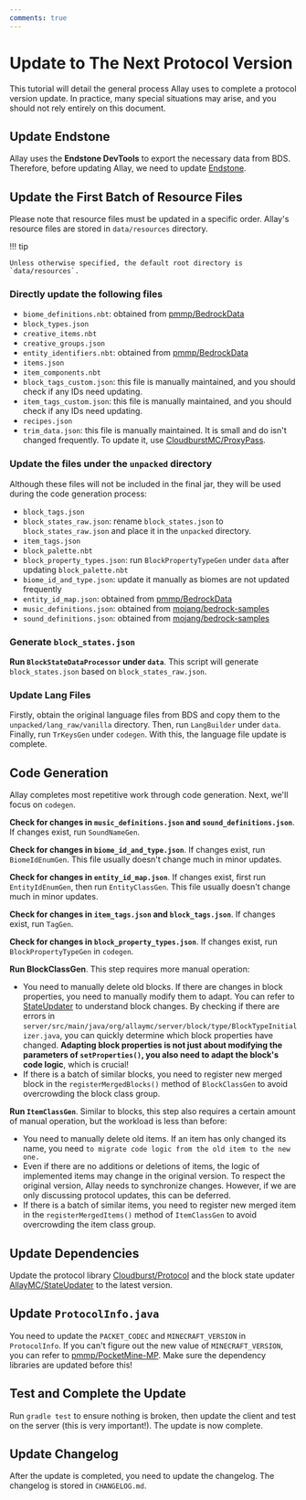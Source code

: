 ```yaml
---
comments: true
---
```


# Update to The Next Protocol Version

This tutorial will detail the general process Allay uses to complete a protocol version update.
In practice, many special situations may arise, and you should not rely entirely on this document.

## Update Endstone

Allay uses the **Endstone DevTools** to export the necessary data from BDS.
Therefore, before updating Allay, we need to update [Endstone](https://github.com/EndstoneMC/endstone).

## Update the First Batch of Resource Files

Please note that resource files must be updated in a specific order.
Allay's resource files are stored in `data/resources` directory.

!!! tip

    Unless otherwise specified, the default root directory is `data/resources`.

### Directly update the following files

- `biome_definitions.nbt`: obtained from [pmmp/BedrockData](https://github.com/pmmp/BedrockData)
- `block_types.json`
- `creative_items.nbt`
- `creative_groups.json`
- `entity_identifiers.nbt`: obtained from [pmmp/BedrockData](https://github.com/pmmp/BedrockData)
- `items.json`
- `item_components.nbt`
- `block_tags_custom.json`: this file is manually maintained, and you should check if any IDs need updating.
- `item_tags_custom.json`: this file is manually maintained, and you should check if any IDs need updating.
- `recipes.json`
- `trim_data.json`: this file is manually maintained. It is small and do isn't changed frequently. To update
  it, use [CloudburstMC/ProxyPass](https://github.com/CloudburstMC/ProxyPass).

### Update the files under the `unpacked` directory

Although these files will not be included in the final jar, they will be used during the code generation process:

- `block_tags.json`
- `block_states_raw.json`: rename `block_states.json` to `block_states_raw.json` and place it in the `unpacked`
  directory.
- `item_tags.json`
- `block_palette.nbt`
- `block_property_types.json`: run `BlockPropertyTypeGen` under `data` after updating `block_palette.nbt`
- `biome_id_and_type.json`: update it manually as biomes are not updated frequently
- `entity_id_map.json`: obtained from [pmmp/BedrockData](https://github.com/pmmp/BedrockData)
- `music_definitions.json`: obtained
  from [mojang/bedrock-samples](https://github.com/Mojang/bedrock-samples/blob/main/resource_pack/sounds/music_definitions.json)
- `sound_definitions.json`: obtained
  from [mojang/bedrock-samples](https://github.com/Mojang/bedrock-samples/blob/main/resource_pack/sounds/sound_definitions.json)

### Generate `block_states.json`

**Run `BlockStateDataProcessor` under `data`**. This script will generate `block_states.json` based on
`block_states_raw.json`.

### Update Lang Files

Firstly, obtain the original language files from BDS and copy them to the `unpacked/lang_raw/vanilla` directory.
Then, run `LangBuilder` under `data`. Finally, run `TrKeysGen` under `codegen`. With this, the language file update is
complete.

## Code Generation

Allay completes most repetitive work through code generation. Next, we'll focus on `codegen`.

**Check for changes in `music_definitions.json` and `sound_definitions.json`**. If changes exist, run `SoundNameGen`.

**Check for changes in `biome_id_and_type.json`**. If changes exist, run `BiomeIdEnumGen`. This file usually doesn't
change much in minor updates.

**Check for changes in `entity_id_map.json`**. If changes exist, first run `EntityIdEnumGen`, then run `EntityClassGen`.
This file usually doesn't change much in minor updates.

**Check for changes in `item_tags.json` and `block_tags.json`**. If changes exist, run `TagGen`.

**Check for changes in `block_property_types.json`**. If changes exist, run `BlockPropertyTypeGen` in `codegen`.

**Run BlockClassGen**. This step requires more manual operation:

- You need to manually delete old blocks. If there are changes in block properties, you need to manually modify them to
  adapt. You can refer to [StateUpdater](https://github.com/AllayMC/StateUpdater) to understand block
  changes.
  By checking if there are errors
  in `server/src/main/java/org/allaymc/server/block/type/BlockTypeInitializer.java`, you can quickly determine
  which block properties have changed.
  **Adapting block properties is not just about modifying the parameters of `setProperties()`, you also need to adapt
  the block's code logic**, which is crucial!
- If there is a batch of similar blocks, you need to register new merged block in the `registerMergedBlocks()` method
  of `BlockClassGen` to avoid overcrowding the block class group.

**Run `ItemClassGen`**. Similar to blocks, this step also requires a certain amount of manual operation, but the
workload is less than before:

- You need to manually delete old items. If an item has only changed its name, you need `to migrate code logic from the
  old item to the new one.`
- Even if there are no additions or deletions of items, the logic of implemented items may change in the original
  version. To respect the original version, Allay needs to synchronize changes. However, if we are only discussing
  protocol updates, this can be deferred.
- If there is a batch of similar items, you need to register new merged item in the `registerMergedItems()` method
  of `ItemClassGen` to avoid overcrowding the item class group.

## Update Dependencies

Update the protocol library [Cloudburst/Protocol](https://github.com/CloudburstMC/Protocol) and the block state
updater [AllayMC/StateUpdater](https://github.com/AllayMC/StateUpdater) to the latest version.

## Update `ProtocolInfo.java`

You need to update the `PACKET_CODEC` and `MINECRAFT_VERSION` in `ProtocolInfo`. If you can't figure out the new value
of `MINECRAFT_VERSION`, you can refer to [pmmp/PocketMine-MP](https://github.com/pmmp/PocketMine-MP). Make sure the
dependency libraries are updated before this!

## Test and Complete the Update

Run `gradle test` to ensure nothing is broken, then update the client and test on the server (this is very important!).
The update is now complete.

## Update Changelog

After the update is completed, you need to update the changelog. The changelog is stored in `CHANGELOG.md`.
